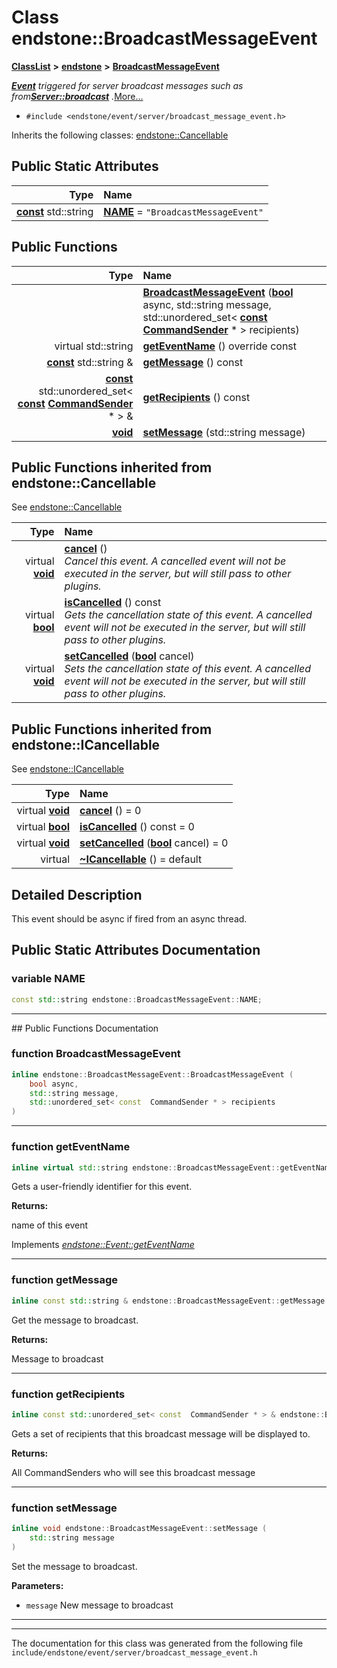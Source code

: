 

# Class endstone::BroadcastMessageEvent



[**ClassList**](annotated.md) **>** [**endstone**](namespaceendstone.md) **>** [**BroadcastMessageEvent**](classendstone_1_1BroadcastMessageEvent.md)



[_**Event**_](classendstone_1_1Event.md) _triggered for server broadcast messages such as from_[_**Server::broadcast**_](classendstone_1_1Server.md#function-broadcast) _._[More...](#detailed-description)

* `#include <endstone/event/server/broadcast_message_event.h>`



Inherits the following classes: [endstone::Cancellable](classendstone_1_1Cancellable.md)
































## Public Static Attributes

| Type | Name |
| ---: | :--- |
|  [**const**](classendstone_1_1Vector.md) std::string | [**NAME**](#variable-name)   = `"BroadcastMessageEvent"`<br> |










































## Public Functions

| Type | Name |
| ---: | :--- |
|   | [**BroadcastMessageEvent**](#function-broadcastmessageevent) ([**bool**](classendstone_1_1Vector.md) async, std::string message, std::unordered\_set&lt; [**const**](classendstone_1_1Vector.md) [**CommandSender**](classendstone_1_1CommandSender.md) \* &gt; recipients) <br> |
| virtual std::string | [**getEventName**](#function-geteventname) () override const<br> |
|  [**const**](classendstone_1_1Vector.md) std::string & | [**getMessage**](#function-getmessage) () const<br> |
|  [**const**](classendstone_1_1Vector.md) std::unordered\_set&lt; [**const**](classendstone_1_1Vector.md) [**CommandSender**](classendstone_1_1CommandSender.md) \* &gt; & | [**getRecipients**](#function-getrecipients) () const<br> |
|  [**void**](classendstone_1_1Vector.md) | [**setMessage**](#function-setmessage) (std::string message) <br> |


## Public Functions inherited from endstone::Cancellable

See [endstone::Cancellable](classendstone_1_1Cancellable.md)

| Type | Name |
| ---: | :--- |
| virtual [**void**](classendstone_1_1Vector.md) | [**cancel**](classendstone_1_1Cancellable.md#function-cancel) () <br>_Cancel this event. A cancelled event will not be executed in the server, but will still pass to other plugins._  |
| virtual [**bool**](classendstone_1_1Vector.md) | [**isCancelled**](classendstone_1_1Cancellable.md#function-iscancelled) () const<br>_Gets the cancellation state of this event. A cancelled event will not be executed in the server, but will still pass to other plugins._  |
| virtual [**void**](classendstone_1_1Vector.md) | [**setCancelled**](classendstone_1_1Cancellable.md#function-setcancelled) ([**bool**](classendstone_1_1Vector.md) cancel) <br>_Sets the cancellation state of this event. A cancelled event will not be executed in the server, but will still pass to other plugins._  |


## Public Functions inherited from endstone::ICancellable

See [endstone::ICancellable](classendstone_1_1ICancellable.md)

| Type | Name |
| ---: | :--- |
| virtual [**void**](classendstone_1_1Vector.md) | [**cancel**](classendstone_1_1ICancellable.md#function-cancel) () = 0<br> |
| virtual [**bool**](classendstone_1_1Vector.md) | [**isCancelled**](classendstone_1_1ICancellable.md#function-iscancelled) () const = 0<br> |
| virtual [**void**](classendstone_1_1Vector.md) | [**setCancelled**](classendstone_1_1ICancellable.md#function-setcancelled) ([**bool**](classendstone_1_1Vector.md) cancel) = 0<br> |
| virtual  | [**~ICancellable**](classendstone_1_1ICancellable.md#function-icancellable) () = default<br> |
















































































## Detailed Description


This event should be async if fired from an async thread. 


    
## Public Static Attributes Documentation




### variable NAME 

```C++
const std::string endstone::BroadcastMessageEvent::NAME;
```




<hr>
## Public Functions Documentation




### function BroadcastMessageEvent 

```C++
inline endstone::BroadcastMessageEvent::BroadcastMessageEvent (
    bool async,
    std::string message,
    std::unordered_set< const  CommandSender * > recipients
) 
```




<hr>



### function getEventName 

```C++
inline virtual std::string endstone::BroadcastMessageEvent::getEventName () override const
```



Gets a user-friendly identifier for this event.




**Returns:**

name of this event 





        
Implements [*endstone::Event::getEventName*](classendstone_1_1Event.md#function-geteventname)


<hr>



### function getMessage 

```C++
inline const std::string & endstone::BroadcastMessageEvent::getMessage () const
```



Get the message to broadcast.




**Returns:**

Message to broadcast 





        

<hr>



### function getRecipients 

```C++
inline const std::unordered_set< const  CommandSender * > & endstone::BroadcastMessageEvent::getRecipients () const
```



Gets a set of recipients that this broadcast message will be displayed to.




**Returns:**

All CommandSenders who will see this broadcast message 





        

<hr>



### function setMessage 

```C++
inline void endstone::BroadcastMessageEvent::setMessage (
    std::string message
) 
```



Set the message to broadcast.




**Parameters:**


* `message` New message to broadcast 




        

<hr>

------------------------------
The documentation for this class was generated from the following file `include/endstone/event/server/broadcast_message_event.h`

